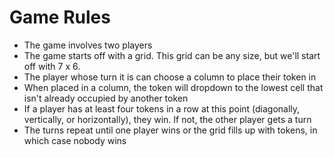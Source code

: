 # Game Rules

- The game involves two players
- The game starts off with a grid. This grid can be any size, but we'll start off with 7 x 6.
- The player whose turn it is can choose a column to place their token in
- When placed in a column, the token will dropdown to the lowest cell that isn't already occupied by another token
- If a player has at least four tokens in a row at this point (diagonally, vertically, or horizontally), they win. If not, the other player gets a turn
- The turns repeat until one player wins or the grid fills up with tokens, in which case nobody wins
